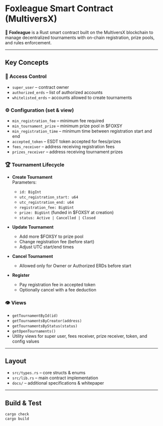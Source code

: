 # Foxleague Smart Contract (MultiversX)

🦊 **Foxleague** is a Rust smart contract built on the MultiversX blockchain to manage decentralized tournaments with on-chain registration, prize pools, and rules enforcement.

---

## Key Concepts

### 🔐 Access Control
- `super_user` – contract owner
- `authorized_erds` – list of authorized accounts
- `whitelisted_erds` – accounts allowed to create tournaments

### ⚙ Configuration (set & view)
- `min_registration_fee` – minimum fee required
- `min_tournament_prize` – minimum prize pool in $FOXSY
- `min_registration_time` – minimum time between registration start and end
- `accepted_token` – ESDT token accepted for fees/prizes
- `fees_receiver` – address receiving registration fees
- `prizes_receiver` – address receiving tournament prizes

### 🏆 Tournament Lifecycle
- **Create Tournament**  
  Parameters:  
  - `id: BigInt`  
  - `utc_registration_start: u64`  
  - `utc_registration_end: u64`  
  - `registration_fee: BigUint`  
  - `prize: BigUint` (funded in $FOXSY at creation)  
  - `status: Active | Cancelled | Closed`

- **Update Tournament**  
  - Add more $FOXSY to prize pool  
  - Change registration fee (before start)  
  - Adjust UTC start/end times  

- **Cancel Tournament**  
  - Allowed only for Owner or Authorized ERDs before start  

- **Register**  
  - Pay registration fee in accepted token  
  - Optionally cancel with a fee deduction  

### 👁 Views
- `getTournamentById(id)`  
- `getTournamentsByCreator(address)`  
- `getTournamentsByStatus(status)`  
- `getOpenTournaments()`  
- Utility views for super user, fees receiver, prize receiver, token, and config values  

---

## Layout
- `src/types.rs` – core structs & enums
- `src/lib.rs` – main contract implementation
- `docs/` – additional specifications & whitepaper

---

## Build & Test

```bash
cargo check
cargo build
